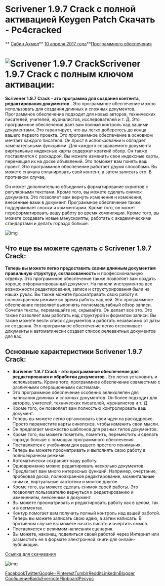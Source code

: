 # Scrivener 1.9.7 Crack с полной активацией Keygen Patch Скачать - Pc4cracked

** [Сабин Ахмед](http://www.pc4cracked.com/author/sabin/)** [10 апреля 2017 года](http://www.pc4cracked.com/2017/04/scrivener-1-9-7-crack/)**[Программного обеспечения](http://www.pc4cracked.com/category/software/)

# ![Scrivener 1.9.7 Crack](http://www.pc4cracked.com/wp-content/uploads/2017/04/scrivener-pc4cracked.jpg)Scrivener 1.9.7 Crack с полным ключом активации:

**Scrivener 1.9.7 Crack - это программа для создания контента, редактирования документов** . Это программное обеспечение можно использовать для создания длинных и сложных документов. Программное обеспечение подходит для новых авторов, технических писателей, учителей, журналистов, исследователей и т. Д. Это программное обеспечение дает вам полный контроль над вашими документами. Это гарантирует, что вы легко доберетесь до конца вашего первого проекта. Это программное обеспечение в основном мечтает каждого писателя. Он прост в использовании и обладает замечательными функциями. Для каждого создаваемого документа виртуальные индексные карты содержат краткий обзор. Он также поставляется с раскадрой. Вы можете изменить свои индексные карты, перемещая их на доске объявлений. Это поможет вам понять ваш проект. Это программное обеспечение работает двумя способами. Вы можете сначала спланировать свой контент, а затем записать его. В противном случае,

Он может дополнительно объединить форматирование скриптов с регулярными текстами. Кроме того, вы можете сделать снимок документа. Это позволяет вам вернуть изменения и изменения, внесенные вами в документ. Программное обеспечение также поддерживает сноски и комментарии. Кроме того, он может переформатировать вашу работу во время компиляции. Кроме того, вы можете создавать новые манускрипты, работать с академическими стандартами и делать гораздо больше.

![img](http://www.pc4cracked.com/wp-content/uploads/2017/04/scrivener-1.9.7-pc4cracked.jpg)

## Что еще вы можете сделать с Scrivener 1.9.7 Crack:

**Теперь вы можете легко предоставить своим длинным документам правильную структуру, согласованность** и профессиональную отделку. Это программное обеспечение также позволяет вам создать хорошо отформатированный документ. На панели инструментов все возможности редактирования, записи и структурирования были на наших руках. Вы также можете просматривать свою работу в полноэкранном режиме во время работы над ней. Это программное обеспечение позволяет выполнять полномасштабный обзор записи. Сочетая тексты, перемещайте их, скрывайте. Он делает все это. Это также позволяет вам работать над структурой и форматом записи. Вы также можете вести список документов и работать независимо от даты их создания. Это программное обеспечение легко отслеживает документы и автоматически создает список релевантных документов для вас.

## Основные характеристики Scrivener 1.9.7 Crack:

- **Scrivener 1.9.7 Crack - это программное обеспечение для редактирования и обработки документов** . Его легко установить и использовать. Кроме того, программное обеспечение совместимо с различными операционными системами.
- Это программное обеспечение особенно великолепен для написания длинных и сложных документов. Он более подходит для авторов, учителей, технических писателей, журналистов и т. Д.
- Кроме того, он позволяет вам полностью контролировать ваш документ.
- Теперь вы можете легко организовать свои идеи на раскадровке. Просто переместите карты синопсиса, чтобы изменить свои мысли.
- Он предлагает множество шаблонов для разных типов документов.
- Кроме того, вы можете пометить, пометить, переместить и сделать гораздо больше с помощью программного обеспечения.
- Поставляется с учебником для вашего простого понимания.
- Теперь вы можете просматривать и выполнять свою работу в полноэкранном режиме.
- Автоматически сохраняет нашу работу.
- Одновременно можно редактировать несколько документов.
- Предлагает вам много интересных функций. Например, очертание, пробковая доска, полноэкранное редактирование, моментальные снимки, виртуальные картотеки и многое другое.
- Кроме того, вы можете сделать снимок своей работы. Это позволяет пользователю вернуться к редактированию и изменениям, внесенным в документ.
- Вы можете просматривать и редактировать работу как в целом, так и в сегментах.
- Контур помогает вам получить полный контроль над вашей работой. Теперь вы можете записать свою идею, а затем написать. В противном случае вы можете начать писать и очертить смысл.
- Поставляется с режимом написания сценария.
- Вы можете, наконец, поделиться своей работой через Интернет или разместить ее в формате электронной книги для онлайн-публикации.

[Ссылка для скачивания](http://www.usenetquest.com/s5c/files.php?q=Scrivener%201.9.7)

![img](http://www.pc4cracked.com/wp-content/uploads/2017/04/scrivener-1.9.7-crack-pc4cracked.jpg)

[Facebook](http://www.pc4cracked.com/#facebook)[Twitter](http://www.pc4cracked.com/#twitter)[Google+](http://www.pc4cracked.com/#google_plus)[Pinterest](http://www.pc4cracked.com/#pinterest)[Tumblr](http://www.pc4cracked.com/#tumblr)[Reddit](http://www.pc4cracked.com/#reddit)[LinkedIn](http://www.pc4cracked.com/#linkedin)[Blogger Сообщение](http://www.pc4cracked.com/#blogger_post)[Baidu](http://www.pc4cracked.com/#baidu)[Evernote](http://www.pc4cracked.com/#evernote)[Flipboard](http://www.pc4cracked.com/#flipboard)[Ресурс](https://www.addtoany.com/share#url=http%3A%2F%2Fwww.pc4cracked.com%2F2017%2F04%2Fscrivener-1-9-7-crack%2F&title=Scrivener%201.9.7%20Crack%20With%20Full%20Activation%20Keygen%20Patch%20Free%20Download%20%E2%80%93%20Pc4cracked)[](https://www.addtoany.com/share#url=http%3A%2F%2Fwww.pc4cracked.com%2F2017%2F04%2Fscrivener-1-9-7-crack%2F&title=Scrivener%201.9.7%20Crack%20With%20Full%20Activation%20Keygen%20Patch%20Free%20Download%20%E2%80%93%20Pc4cracked)